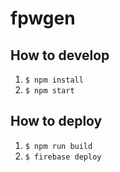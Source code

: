 # fpwgen

## How to develop

1. `$ npm install`
1. `$ npm start`

## How to deploy

1. `$ npm run build`
1. `$ firebase deploy`
